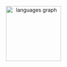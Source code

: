 <div align="center">
  <img src="https://github-readme-stats.vercel.app/api/top-langs?username=lucascamourao&locale=en&hide_title=false&layout=compact&card_width=320&langs_count=6&theme=dark&hide_border=false&order=2" height="150" alt="languages graph"  />
</div>

###
